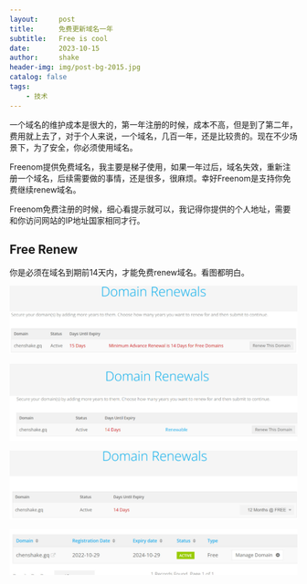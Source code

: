 ```yaml
---
layout:     post
title:      免费更新域名一年
subtitle:   Free is cool
date:       2023-10-15
author:     shake
header-img: img/post-bg-2015.jpg
catalog: false
tags:
    - 技术
---
```


一个域名的维护成本是很大的，第一年注册的时候，成本不高，但是到了第二年，费用就上去了，对于个人来说，一个域名，几百一年，还是比较贵的。现在不少场景下，为了安全，你必须使用域名。

Freenom提供免费域名，我主要是梯子使用，如果一年过后，域名失效，重新注册一个域名，后续需要做的事情，还是很多，很麻烦。幸好Freenom是支持你免费继续renew域名。

Freenom免费注册的时候，细心看提示就可以，我记得你提供的个人地址，需要和你访问网站的IP地址国家相同才行。


## Free Renew

你是必须在域名到期前14天内，才能免费renew域名。看图都明白。

![15天](/img/freenom/15-day.jpg "15天")

![14天](/img/freenom/14-day.jpg "14天可以更新")

![更新12月](/img/freenom/12-months.jpg "renew")

![确认结果](/img/freenom/one-year.jpg "one year")





